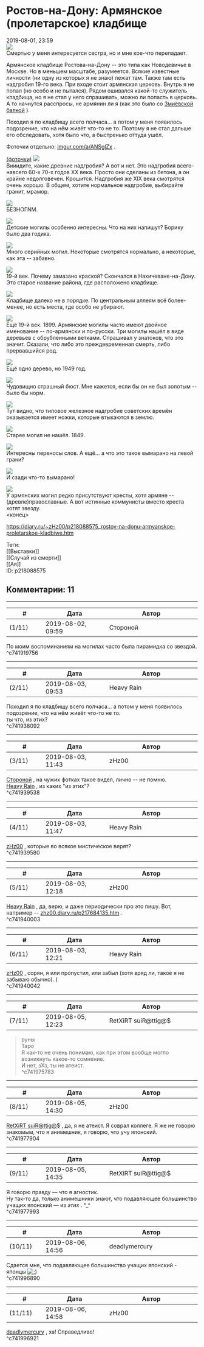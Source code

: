 Ростов-на-Дону: Армянское (пролетарское) кладбище
=================================================

  
2019-08-01, 23:59  
   [![](pics/pI9dMTyl.jpg)](https://i.imgur.com/pI9dMTy.jpg)     
 Смертью у меня интересуется сестра, но и мне кое-что перепадает.   
   
 Армянское кладбище Ростова-на-Дону -- это типа как Новодевичье в Москве. Но в меньшем масштабе, разумеется. Всякие известные личности (ни одну из которых я не знаю) лежат там. Также там есть надгробия 19-го века. При входе стоит армянская церковь. Внутрь я не попал (но особо и не пытался). Рядом ошивался какой-то служитель кладбища, но я не стал у него спрашивать, можно ли попасть в церковь. А то начнутся расспросы, не армянин ли я (как это было со  [Змиёвской балкой](Ростов-на-Дону%20Змиёвская%20балка)  ).   
   
 Походил я по кладбищу всего полчаса... а потом у меня появилось подозрение, что на нём живёт что-то не то. Поэтому я не стал дальше его обследовать, хотя было что, а быстренько оттуда ушёл.   
   
 Фоточки отдельно:  [imgur.com/a/ANSglZx](https://imgur.com/a/ANSglZx)  .   
   
  [(фоточки)](https://zHz00.diary.ru/p218088575.htm?index=1#linkmore218088575m1)      [![](pics/EI6EQVLl.jpg)](http://)    
 Вииидите, какие древние надгробия? А вот и нет. Это надгробия всего-навсего 60-х 70-х годов XX века. Просто они сделаны из бетона, а он крайне недолговечен. Крошится. Надгробия же XIX века смотрятся очень хорошо. В общем, хотите нормальное надгробие, выбирайте гранит, мрамор.   
   
  [![](pics/1YOMJsql.jpg)](https://i.imgur.com/1YOMJsq.jpg)    
 БЕЗНОГNМ.   
   
  [![](pics/F6EaVY1l.jpg)](https://i.imgur.com/F6EaVY1.jpg)    
 Детские могилы особенно интересны. Что на них напишут? Борику было два годика.   
   
  [![](pics/PKQzSbZl.jpg)](https://i.imgur.com/PKQzSbZ.jpg)    
 Много серийных могил. Некоторые смотрятся нормально, а некоторые, как эта -- забавно.   
   
  [![](pics/OhpOya7l.jpg)](https://i.imgur.com/OhpOya7.jpg)    
 19-й век. Почему замазано краской? Скончался в Нахичеване-на-Дону. Это старое название района, где расположено кладбище.   
   
  [![](pics/q8xwOXol.jpg)](https://i.imgur.com/q8xwOXo.jpg)    
 Кладбище далеко не в порядке. По центральным аллеям всё более-менее, но есть места, где особо не убирают.   
   
  [![](pics/wqUDymFl.jpg)](https://i.imgur.com/wqUDymF.jpg)    
 Ещё 19-й век. 1899. Армянские могилы часто имеют двойное именование -- по-армянски и по-русски. Три могилы нашёл в виде деревьев с обрубленными ветками. Спрашивал у знатоков, что это значит. Сказали, что либо это преждевременная смерть, либо прервавшийся род.   
   
  [![](pics/59MVByfl.jpg)](https://i.imgur.com/59MVByf.jpg)    
 Ещё одно дерево, но 1949 год.   
   
  [![](pics/YMtErkwl.jpg)](https://i.imgur.com/YMtErkw.jpg)    
 Чудовищно страшный бюст. Мне кажется, если бы он не был золотым -- было бы норм.   
   
  [![](pics/oKrDanEl.jpg)](https://i.imgur.com/oKrDanE.jpg)    
 Тут видно, что типовое железное надгробие советских времён оказывается имеет ножки, которые втыкаются в землю.   
   
  [![](pics/6RvZjqtl.jpg)](https://i.imgur.com/6RvZjqt.jpg)    
 Старее могил не нашёл. 1849.   
   
  [![](pics/yaLKE5zl.jpg)](https://i.imgur.com/yaLKE5z.jpg)    
 Интересны переносы слов. А ещё... а что это такое вымарано на левой грани?   
   
  [![](pics/QyMDVCZl.jpg)](https://i.imgur.com/QyMDVCZ.jpg)    
 И сзади что-то вымарано!   
   
  [![](pics/BBqaxIYl.jpg)](https://i.imgur.com/BBqaxIY.jpg)    
 У армянских могил редко присутствуют кресты, хотя армяне -- (древле)православные. А вот истинные коммунисты вместо креста хотят звезду.      
 <конец>   
  
<https://diary.ru/~zHz00/p218088575_rostov-na-donu-armyanskoe-proletarskoe-kladbiwe.htm>  
  
Теги:  
[[Выставки]]  
[[Случай из смерти]]  
[[Ая]]  
ID: p218088575  


Комментарии: 11
---------------

  


---



|         #         |              Дата              |                     Автор                     |           ID           |
| --- | --- | --- | --- |
| (1/11) | 2019-08-02, 09:59 | Стороной | c741919756 |

  
 По моим воспоминаниям на могилах часто была пирамидка со звездой.   
 ^c741919756

---



|         #         |              Дата              |                     Автор                     |           ID           |
| --- | --- | --- | --- |
| (2/11) | 2019-08-03, 09:53 | Heavy Rain | c741938092 |

  
  Походил я по кладбищу всего полчаса... а потом у меня появилось подозрение, что на нём живёт что-то не то.    
 ты что, из этих?   
 ^c741938092

---



|         #         |              Дата              |                     Автор                     |           ID           |
| --- | --- | --- | --- |
| (3/11) | 2019-08-03, 11:43 | zHz00 | c741939538 |

  
  [Стороной](http://1047.diary.ru "Сторона 1")  , на чужих фотках такое видел, лично -- не помню.   
  [Heavy Rain](http://kogacz.diary.ru "dear j ournal")  , из каких "из этих"?   
 ^c741939538

---



|         #         |              Дата              |                     Автор                     |           ID           |
| --- | --- | --- | --- |
| (4/11) | 2019-08-03, 11:47 | Heavy Rain | c741939580 |

  
  [zHz00](https://zHz00.diary.ru "Untitled")  , которые во всякое мистическое верят?   
 ^c741939580

---



|         #         |              Дата              |                     Автор                     |           ID           |
| --- | --- | --- | --- |
| (5/11) | 2019-08-03, 12:18 | zHz00 | c741940003 |

  
  [Heavy Rain](http://kogacz.diary.ru "dear j ournal")  , да, верю, и даже периодически про это пишу. Вот, например --  [zhz00.diary.ru/p217684135.htm](Чайник%20Поппера)  .   
 ^c741940003

---



|         #         |              Дата              |                     Автор                     |           ID           |
| --- | --- | --- | --- |
| (6/11) | 2019-08-03, 12:21 | Heavy Rain | c741940042 |

  
  [zHz00](https://zHz00.diary.ru "Untitled")  , сорян, я или пропустил, или забыл (хотя вряд ли, такое я не забываю обычно). (   
 ^c741940042

---



|         #         |              Дата              |                     Автор                     |           ID           |
| --- | --- | --- | --- |
| (7/11) | 2019-08-05, 12:23 | RetXiRT suiR@ttig@$ | c741975783 |

  
  >руны   
 >Таро   
 Я как-то не очень понимаю, как при этом вообще могло возникнуть какое-то сомнение.   
 И нет, зХз, ты не атеист.    
 ^c741975783

---



|         #         |              Дата              |                     Автор                     |           ID           |
| --- | --- | --- | --- |
| (8/11) | 2019-08-05, 14:30 | zHz00 | c741977904 |

  
  [RetXiRT suiR@ttig@$](http://Hellspawn.diary.ru "Fission Chips")  , да, я не атеист. Я соврал коллеге. Я же не говорю знакомым, что я анимешник, я говорю, что учу японский.   
 ^c741977904

---



|         #         |              Дата              |                     Автор                     |           ID           |
| --- | --- | --- | --- |
| (9/11) | 2019-08-05, 14:35 | RetXiRT suiR@ttig@$ | c741977993 |

  
  Я говорю правду — что я агностик.   
 Ну так-то да, только анимешники знают, что подавляющее большинство учащих японский — из  *этих*  . ^\_^    
 ^c741977993

---



|         #         |              Дата              |                     Автор                     |           ID           |
| --- | --- | --- | --- |
| (10/11) | 2019-08-06, 14:56 | deadlymercury | c741996890 |

  
 Сдается мне, что подавляющее большинство учащих японский - японцы ![;)](pics/1136.gif)   
 ^c741996890

---



|         #         |              Дата              |                     Автор                     |           ID           |
| --- | --- | --- | --- |
| (11/11) | 2019-08-06, 14:58 | zHz00 | c741996921 |

  
  [deadlymercury](http://crazysupp.diary.ru "Записки безумного саппорта")  , ха! Справедливо!   
 ^c741996921